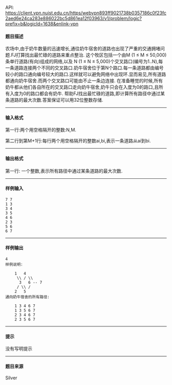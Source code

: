 API: https://client.vpn.nuist.edu.cn/https/webvpn893ff9021738b0357186c0f23fc2aed6e24ca283e886022bc5d861ea12f03963/v1/problem/logic?prefix=b&logicId=1638&enlink-vpn

#### 题目描述

农场中,由于奶牛数量的迅速增长,通往奶牛宿舍的道路也出现了严重的交通拥堵问题.FJ打算找出最忙碌的道路来重点整治. 这个牧区包括一个由M (1 ≤ M ≤ 50,000)条单行道路(有向)组成的网络,以及 N (1 ≤ N ≤ 5,000)个交叉路口(编号为1..N),每一条道路连接两个不同的交叉路口.奶牛宿舍位于第N个路口.每一条道路都由编号较小的路口通向编号较大的路口.这样就可以避免网络中出现环.显而易见,所有道路都通向奶牛宿舍.而两个交叉路口可能由不止一条边连接. 在准备睡觉的时候,所有奶牛都从他们各自所在的交叉路口走向奶牛宿舍,奶牛只会在入度为0的路口,且所有入度为0的路口都会有奶牛. 帮助FJ找出最忙碌的道路,即计算所有路径中通过某条道路的最大次数.答案保证可以用32位整数存储.

---

#### 输入格式

第一行:两个用空格隔开的整数:N,M.

第二行到第M+1行:每行两个用空格隔开的整数ai,bi,表示一条道路从ai到bi.

---

#### 输出格式

第一行: 一个整数,表示所有路径中通过某条道路的最大次数.

---

#### 样例输入
```
7 7
1 3
3 4
3 5
4 6
2 3
5 6
6 7

```

---

#### 样例输出
```
4
样例说明: 

    1   4
     \\ / \\
      3   6 -- 7
     / \\ /
    2   5
通向奶牛宿舍的所有路径: 

    1 3 4 6 7
    1 3 5 6 7
    2 3 4 6 7
    2 3 5 6 7

```

---

#### 提示

没有写明提示

---

#### 题目来源

Silver